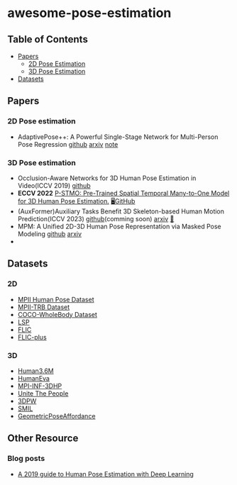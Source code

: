 # awesome-pose-estimation

## Table of Contents
- [Papers](#papers)
  - [2D Pose Estimation](#2d-pose-estimation)
  - [3D Pose Estimation](#3d-pose-estimation)
- [Datasets](#datasets)

## Papers

### 2D Pose estimation
+ AdaptivePose++: A Powerful Single-Stage Network for Multi-Person Pose Regression [github](https://github.com/buptxyb666/AdaptivePose) [arxiv](https://arxiv.org/abs/2210.04014) [note](./papers/AdaptivePose++.md)

### 3D Pose estimation
+ Occlusion-Aware Networks for 3D Human Pose Estimation in Video(ICCV 2019) [github]()
+ **ECCV 2022** [P-STMO: Pre-Trained Spatial Temporal Many-to-One Model for 3D Human Pose Estimation.](https://arxiv.org/abs/2203.07628) [🖥️GitHub](https://github.com/paTRICK-swk/P-STMO)
+ (AuxFormer)Auxiliary Tasks Benefit 3D Skeleton-based Human Motion Prediction(ICCV 2023) [github](https://github.com/MediaBrain-SJTU/AuxFormer)(comming soon) [arxiv](https://arxiv.org/abs/2308.08942) [📖](./papers/AuxFormer.md)
+ MPM: A Unified 2D-3D Human Pose Representation via Masked Pose Modeling [github](https://github.com/vvirgooo2/MPM) [arxiv](https://arxiv.org/abs/2306.17201)
+ 

## Datasets
### 2D
- [MPII Human Pose Dataset](http://human-pose.mpi-inf.mpg.de/)
- [MPII-TRB Dataset](https://github.com/kennymckormick/Triplet-Representation-of-human-Body)
- [COCO-WholeBody Dataset](https://github.com/jin-s13/COCO-WholeBody)
- [LSP](http://sam.johnson.io/research/lsp.html)
- [FLIC](https://bensapp.github.io/flic-dataset.html)
- [FLIC-plus](https://cims.nyu.edu/~tompson/flic_plus.htm)

### 3D
- [Human3.6M](http://vision.imar.ro/human3.6m/description.php)
- [HumanEva](http://humaneva.is.tue.mpg.de/)
- [MPI-INF-3DHP](http://gvv.mpi-inf.mpg.de/3dhp-dataset/)
- [Unite The People](http://files.is.tuebingen.mpg.de/classner/up/)
- [3DPW](http://virtualhumans.mpi-inf.mpg.de/3DPW/)
- [SMIL](https://github.com/CalciferZh/SMPL/pull/11)
- [GeometricPoseAffordance](http://wangzheallen.github.io/GPA)


## Other Resource
### Blog posts
- [A 2019 guide to Human Pose Estimation with Deep Learning](https://blog.nanonets.com/human-pose-estimation-2d-guide/?from=timeline&isappinstalled=0)
